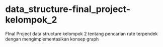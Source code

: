 # data_structure-final_project-kelompok_2
 FInal Project data structure kelompok 2 tentang pencarian rute terpendek dengan mengimplementasikan konsep graph
